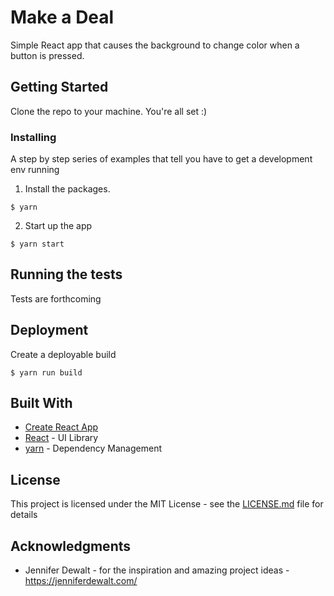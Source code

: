# Make a Deal

Simple React app that causes the background to change color when a button is pressed.

## Getting Started

Clone the repo to your machine. You're all set :)

### Installing

A step by step series of examples that tell you have to get a development env running

1. Install the packages.

```
$ yarn
```

2. Start up the app

```
$ yarn start
```

## Running the tests

Tests are forthcoming

## Deployment

Create a deployable build

```
$ yarn run build
```

## Built With

* [Create React App](https://github.com/facebookincubator/create-react-app)
* [React](https://facebook.github.io/react/) - UI Library
* [yarn](https://yarnpkg.com/en/) - Dependency Management 

## License

This project is licensed under the MIT License - see the [LICENSE.md](LICENSE.md) file for details

## Acknowledgments

* Jennifer Dewalt - for the inspiration and amazing project ideas - https://jenniferdewalt.com/
